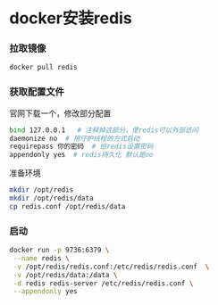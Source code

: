 # docker安装redis

### 拉取镜像

```sh
docker pull redis
```

### 获取配置文件

官网下载一个，修改部分配置

```sh
bind 127.0.0.1   # 注释掉这部分，使redis可以外部访问
daemonize no  # 用守护线程的方式启动
requirepass 你的密码  # 给redis设置密码
appendonly yes  # redis持久化 默认是no
```

准备环境

```sh
mkdir /opt/redis
mkdir /opt/redis/data
cp redis.conf /opt/redis/data
```

### 启动

```sh
docker run -p 9736:6379 \
 --name redis \
 -v /opt/redis/redis.conf:/etc/redis/redis.conf  \
 -v /opt/redis/data:/data \
 -d redis redis-server /etc/redis/redis.conf \
 --appendonly yes
```



